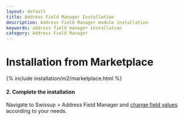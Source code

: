 ```yaml
---
layout: default
title: Address Field Manager Installation
description: Address Field Manager module installation
keywords: address field manager installation
category: Address Field Manager
---
```


# Installation from Marketplace

{% include installation/m2/marketplace.html %}

#### 2. Complete the installation

Navigate to Swissup > Address Field Manager and
[change field values](/m2/extensions/address-field-manager/usage/) according to your needs.